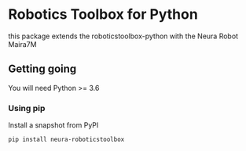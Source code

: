 # Robotics Toolbox for Python

this package extends the roboticstoolbox-python with the Neura Robot Maira7M

## Getting going

You will need Python >= 3.6

### Using pip

Install a snapshot from PyPI

```shell script
pip install neura-roboticstoolbox
```


